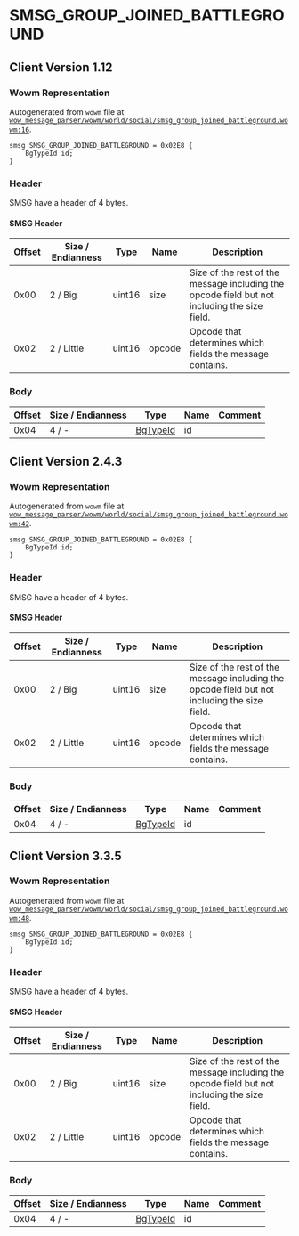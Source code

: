 # SMSG_GROUP_JOINED_BATTLEGROUND

## Client Version 1.12

### Wowm Representation

Autogenerated from `wowm` file at [`wow_message_parser/wowm/world/social/smsg_group_joined_battleground.wowm:16`](https://github.com/gtker/wow_messages/tree/main/wow_message_parser/wowm/world/social/smsg_group_joined_battleground.wowm#L16).
```rust,ignore
smsg SMSG_GROUP_JOINED_BATTLEGROUND = 0x02E8 {
    BgTypeId id;
}
```
### Header

SMSG have a header of 4 bytes.

#### SMSG Header

| Offset | Size / Endianness | Type   | Name   | Description |
| ------ | ----------------- | ------ | ------ | ----------- |
| 0x00   | 2 / Big           | uint16 | size   | Size of the rest of the message including the opcode field but not including the size field.|
| 0x02   | 2 / Little        | uint16 | opcode | Opcode that determines which fields the message contains.|

### Body

| Offset | Size / Endianness | Type | Name | Comment |
| ------ | ----------------- | ---- | ---- | ------- |
| 0x04 | 4 / - | [BgTypeId](bgtypeid.md) | id |  |

## Client Version 2.4.3

### Wowm Representation

Autogenerated from `wowm` file at [`wow_message_parser/wowm/world/social/smsg_group_joined_battleground.wowm:42`](https://github.com/gtker/wow_messages/tree/main/wow_message_parser/wowm/world/social/smsg_group_joined_battleground.wowm#L42).
```rust,ignore
smsg SMSG_GROUP_JOINED_BATTLEGROUND = 0x02E8 {
    BgTypeId id;
}
```
### Header

SMSG have a header of 4 bytes.

#### SMSG Header

| Offset | Size / Endianness | Type   | Name   | Description |
| ------ | ----------------- | ------ | ------ | ----------- |
| 0x00   | 2 / Big           | uint16 | size   | Size of the rest of the message including the opcode field but not including the size field.|
| 0x02   | 2 / Little        | uint16 | opcode | Opcode that determines which fields the message contains.|

### Body

| Offset | Size / Endianness | Type | Name | Comment |
| ------ | ----------------- | ---- | ---- | ------- |
| 0x04 | 4 / - | [BgTypeId](bgtypeid.md) | id |  |

## Client Version 3.3.5

### Wowm Representation

Autogenerated from `wowm` file at [`wow_message_parser/wowm/world/social/smsg_group_joined_battleground.wowm:48`](https://github.com/gtker/wow_messages/tree/main/wow_message_parser/wowm/world/social/smsg_group_joined_battleground.wowm#L48).
```rust,ignore
smsg SMSG_GROUP_JOINED_BATTLEGROUND = 0x02E8 {
    BgTypeId id;
}
```
### Header

SMSG have a header of 4 bytes.

#### SMSG Header

| Offset | Size / Endianness | Type   | Name   | Description |
| ------ | ----------------- | ------ | ------ | ----------- |
| 0x00   | 2 / Big           | uint16 | size   | Size of the rest of the message including the opcode field but not including the size field.|
| 0x02   | 2 / Little        | uint16 | opcode | Opcode that determines which fields the message contains.|

### Body

| Offset | Size / Endianness | Type | Name | Comment |
| ------ | ----------------- | ---- | ---- | ------- |
| 0x04 | 4 / - | [BgTypeId](bgtypeid.md) | id |  |

